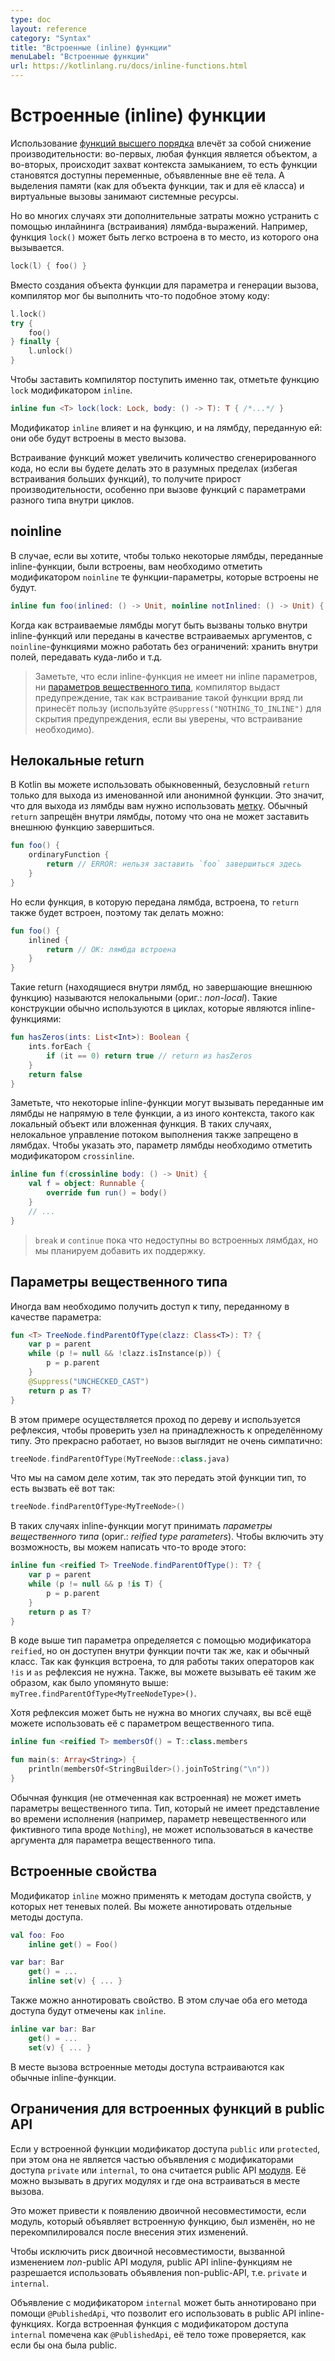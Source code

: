 ```yaml
---
type: doc
layout: reference
category: "Syntax"
title: "Встроенные (inline) функции"
menuLabel: "Встроенные функции"
url: https://kotlinlang.ru/docs/inline-functions.html
---
```


<!-- При переводе статьи оригинальная версия была от 07 October 2021 -->

<!-- # Inline functions -->
# Встроенные (inline) функции

<!-- Using [higher-order functions](lambdas.md) imposes certain runtime penalties: each function is an object, and it captures
a closure. A closure is a scope of variables that can be accessed in the body of the function.
Memory allocations (both for function objects and classes) and virtual calls introduce runtime overhead. -->
Использование [функций высшего порядка](lambdas.html) влечёт за собой снижение производительности: во-первых, любая
функция является объектом, а во-вторых, происходит захват контекста замыканием, то есть функции становятся доступны
переменные, объявленные вне её тела. А выделения памяти (как для объекта функции, так и для её класса) и виртуальные
вызовы занимают системные ресурсы.

<!-- But it appears that in many cases this kind of overhead can be eliminated by inlining the lambda expressions.
The functions shown below are good examples of this situation. The `lock()` function could be easily inlined at call-sites.
Consider the following case: -->
Но во многих случаях эти дополнительные затраты можно устранить с помощью инлайнинга (встраивания) лямбда-выражений.
Например, функция `lock()` может быть легко встроена в то место, из которого она вызывается.

```kotlin
lock(l) { foo() }
```

<!-- Instead of creating a function object for the parameter and generating a call, the compiler could emit the following code: -->
Вместо создания объекта функции для параметра и генерации вызова, компилятор мог бы выполнить что-то подобное этому коду:

```kotlin
l.lock()
try {
    foo()
} finally {
    l.unlock()
}
```

<!--To make the compiler do this, mark the `lock()` function with the `inline` modifier:-->
Чтобы заставить компилятор поступить именно так, отметьте функцию `lock` модификатором `inline`.

```kotlin
inline fun <T> lock(lock: Lock, body: () -> T): T { /*...*/ }
```

<!-- The `inline` modifier affects both the function itself and the lambdas passed to it: all of those will be inlined
into the call site. -->
Модификатор `inline` влияет и на функцию, и на лямбду, переданную ей: они обе будут встроены в место вызова.

<!-- Inlining may cause the generated code to grow. However, if you do it in a reasonable way (avoiding inlining large
functions), it will pay off in performance, especially at "megamorphic" call-sites inside loops. -->
Встраивание функций может увеличить количество сгенерированного кода, но если вы будете делать это в разумных пределах
(избегая встраивания больших функций), то получите прирост производительности, особенно при вызове функций с параметрами
разного типа внутри циклов.

<a name="noinline"></a>

## noinline

<!-- If you don’t want all of the lambdas passed to an inline function to be inlined, mark some of your function
parameters with the `noinline` modifier: -->
В случае, если вы хотите, чтобы только некоторые лямбды, переданные inline-функции, были встроены,
вам необходимо отметить модификатором `noinline` те функции-параметры, которые встроены не будут.

```kotlin
inline fun foo(inlined: () -> Unit, noinline notInlined: () -> Unit) { /*...*/ }
```

<!-- Inlinable lambdas can only be called inside inline functions or passed as inlinable arguments. `noinline` lambdas,
however, can be manipulated in any way you like, including being stored in fields or passed around. -->
Когда как встраиваемые лямбды могут быть вызваны только внутри inline-функций или переданы в качестве встраиваемых
аргументов, с `noinline`-функциями можно работать без ограничений: хранить внутри полей, передавать куда-либо и т.д.

<!-- > If an inline function has no inlinable function parameters and no
> [reified type parameters](#reified-type-parameters), the compiler will issue a warning, since inlining such functions
> is very unlikely to be beneficial (you can use the `@Suppress("NOTHING_TO_INLINE")` annotation to suppress the warning
> if you are sure the inlining is needed). -->
> Заметьте, что если inline-функция не имеет ни inline параметров, ни [параметров вещественного типа](#reified-type-parameters),
> компилятор выдаст предупреждение, так как встраивание такой функции вряд ли принесёт пользу (используйте
> `@Suppress("NOTHING_TO_INLINE")` для скрытия предупреждения, если вы уверены, что встраивание необходимо).

<a name="non-local-returns"></a>

<!-- ## Non-local returns -->
## Нелокальные return

<!-- In Kotlin, you can only use a normal, unqualified `return` to exit a named function or an anonymous function.
To exit a lambda, use a [label](returns.md#return-to-labels). A bare `return` is forbidden
inside a lambda because a lambda cannot make the enclosing function `return`: -->
В Kotlin вы можете использовать обыкновенный, безусловный `return` только для выхода из именованной или анонимной
функции. Это значит, что для выхода из лямбды вам нужно использовать [метку](returns.html#return-to-labels).
Обычный `return` запрещён внутри лямбды, потому что она не может заставить внешнюю функцию завершиться.

```kotlin
fun foo() {
    ordinaryFunction {
        return // ERROR: нельзя заставить `foo` завершиться здесь
    }
}
```

<!-- But if the function the lambda is passed to is inlined, the return can be inlined, as well. So it is allowed: -->
Но если функция, в которую передана лямбда, встроена, то `return` также будет встроен, поэтому так делать можно:

```kotlin
fun foo() {
    inlined {
        return // OK: лямбда встроена
    }
}
```

<!-- Such returns (located in a lambda, but exiting the enclosing function) are called *non-local* returns. This sort of
construct usually occurs in loops, which inline functions often enclose: -->
Такие return (находящиеся внутри лямбд, но завершающие внешнюю функцию) называются нелокальными (ориг.: *non-local*).
Такие конструкции обычно используются в циклах, которые являются inline-функциями:

```kotlin
fun hasZeros(ints: List<Int>): Boolean {
    ints.forEach {
        if (it == 0) return true // return из hasZeros
    }
    return false
}
```

<!-- Note that some inline functions may call the lambdas passed to them as parameters not directly from the function body,
but from another execution context, such as a local object or a nested function. In such cases, non-local control flow
is also not allowed in the lambdas. To indicate that the lambda parameter of the inline function cannot use non-local
returns, mark the lambda parameter with the `crossinline` modifier: -->
Заметьте, что некоторые inline-функции могут вызывать переданные им лямбды не напрямую в теле функции, а из иного
контекста, такого как локальный объект или вложенная функция. В таких случаях, нелокальное управление потоком выполнения
также запрещено в лямбдах. Чтобы указать это, параметр лямбды необходимо отметить модификатором `crossinline`.

```kotlin
inline fun f(crossinline body: () -> Unit) {
    val f = object: Runnable {
        override fun run() = body()
    }
    // ...
}
```


<!-- > `break` and `continue` are not yet available in inlined lambdas, but we are planning to support them, too. -->
> `break` и `continue` пока что недоступны во встроенных лямбдах, но мы планируем добавить их поддержку.

<a name="reified-type-parameters"></a>

<!-- ## Reified type parameters -->
## Параметры вещественного типа

<!--Sometimes you need to access a type passed as a parameter:-->
Иногда вам необходимо получить доступ к типу, переданному в качестве параметра:

```kotlin
fun <T> TreeNode.findParentOfType(clazz: Class<T>): T? {
    var p = parent
    while (p != null && !clazz.isInstance(p)) {
        p = p.parent
    }
    @Suppress("UNCHECKED_CAST")
    return p as T?
}
```

<!-- Here, you walk up a tree and use reflection to check whether a node has a certain type.
It’s all fine, but the call site is not very pretty: -->
В этом примере осуществляется проход по дереву и используется рефлексия, чтобы проверить узел на принадлежность к
определённому типу. Это прекрасно работает, но вызов выглядит не очень симпатично:

```kotlin
treeNode.findParentOfType(MyTreeNode::class.java)
```

<!-- A better solution would be to simply pass a type to this function. You can call it as follows: -->
Что мы на самом деле хотим, так это передать этой функции тип, то есть вызвать её вот так:

```kotlin
treeNode.findParentOfType<MyTreeNode>()
```

<!-- To enable this, inline functions support *reified type parameters*, so you can write something like this: -->
В таких случаях inline-функции могут принимать *параметры вещественного типа* (ориг.: *reified type parameters*).
Чтобы включить эту возможность, вы можем написать что-то вроде этого:

```kotlin
inline fun <reified T> TreeNode.findParentOfType(): T? {
    var p = parent
    while (p != null && p !is T) {
        p = p.parent
    }
    return p as T?
}
```

<!--The code above qualifies the type parameter with the `reified` modifier to make it accessible inside the function,
almost as if it were a normal class. Since the function is inlined, no reflection is needed and normal operators like `!is`
and `as` are now available for you to use. Also, you can call the function as shown above: `myTree.findParentOfType<MyTreeNodeType>()`.-->
В коде выше тип параметра определяется с помощью модификатора `reified`, но он доступен внутри функции почти так же, как
и обычный класс. Так как функция встроена, то для работы таких операторов как `!is` и `as` рефлексия не нужна. Также, вы
можете вызывать её таким же образом, как было упомянуто выше: `myTree.findParentOfType<MyTreeNodeType>()`.

<!-- Though reflection may not be needed in many cases, you can still use it with a reified type parameter: -->
Хотя рефлексия может быть не нужна во многих случаях, вы всё ещё можете использовать её с параметром вещественного типа.

```kotlin
inline fun <reified T> membersOf() = T::class.members

fun main(s: Array<String>) {
    println(membersOf<StringBuilder>().joinToString("\n"))
}
```

<!--Normal functions (not marked as inline) cannot have reified parameters.
A type that does not have a run-time representation (for example, a non-reified type parameter or a fictitious type like
`Nothing`) cannot be used as an argument for a reified type parameter.-->

Обычная функция (не отмеченная как встроенная) не может иметь параметры вещественного типа. Тип, который не имеет
представление во времени исполнения (например, параметр невещественного или фиктивного типа вроде `Nothing`), не может
использоваться в качестве аргумента для параметра вещественного типа.

<a name="inline-properties"></a>

<!-- ## Inline properties -->
## Встроенные свойства

<!-- The `inline` modifier can be used on accessors of properties that don't have backing fields.
You can annotate individual property accessors: -->
Модификатор `inline` можно применять к методам доступа свойств, у которых нет теневых полей. Вы можете аннотировать
отдельные методы доступа.

```kotlin
val foo: Foo
    inline get() = Foo()

var bar: Bar
    get() = ...
    inline set(v) { ... }
```

<!-- You can also annotate an entire property, which marks both of its accessors as `inline`: -->
Также можно аннотировать свойство. В этом случае оба его метода доступа будут отмечены как `inline`.

```kotlin
inline var bar: Bar
    get() = ...
    set(v) { ... }
```

<!-- At the call site, inline accessors are inlined as regular inline functions. -->
В месте вызова встроенные методы доступа встраиваются как обычные inline-функции.

<a name="restrictions-for-public-api-inline-functions"></a>

<!-- ## Restrictions for public API inline functions -->
## Ограничения для встроенных функций в public API

<!-- When an inline function is `public` or `protected` but is not a part of a `private` or `internal` declaration,
it is considered a [module](visibility-modifiers.md#modules)'s public API. It can be called in other modules and is
inlined at such call sites as well. -->
Если у встроенной функции модификатор доступа `public` или `protected`, при этом она не является частью объявления с
модификаторами доступа `private` или `internal`, то она считается public API [модуля](visibility-modifiers.html#modules).
Её можно вызывать в других модулях и где она встраиваться в месте вызова.

<!-- This imposes certain risks of binary incompatibility caused by changes in the module that declares an inline function in
case the calling module is not re-compiled after the change. -->
Это может привести к появлению двоичной несовместимости, если модуль, который объявляет встроенную функцию, был изменён,
но не перекомпилировался после внесения этих изменений.

<!-- To eliminate the risk of such incompatibility being introduced by a change in a *non*-public API of a module, public
API inline functions are not allowed to use non-public-API declarations, i.e. `private` and `internal` declarations and
their parts, in their bodies. -->
Чтобы исключить риск двоичной несовместимости, вызванной изменением *non*-public API модуля, public API inline-функциям
не разрешается использовать объявления non-public-API, т.е. `private` и `internal`.

<!-- An `internal` declaration can be annotated with `@PublishedApi`, which allows its use in public API inline functions.
When an `internal` inline function is marked as `@PublishedApi`, its body is checked too, as if it were public. -->
Объявление с модификатором `internal` может быть аннотировано при помощи `@PublishedApi`, что позволит его использовать
в public API inline-функциях. Когда встроенная функция с модификатором доступа `internal` помечена как `@PublishedApi`,
её тело тоже проверяется, как если бы она была public.
